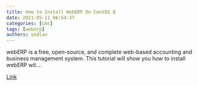 ```yaml
---
title: How to Install WebERP On CentOS 8
date: 2021-05-11 06:54:37
categories: [cms]
tags: [weberp]
authors: sedlav
---
```


webERP is a free, open-source, and complete web-based accounting and business management system. This tutorial will show you how to install webERP wit...

[Link](https://www.howtoforge.com/how-to-install-weberp-on-centos-8/)

